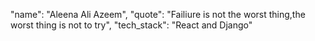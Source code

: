 "name": "Aleena Ali Azeem", 
"quote": "Failiure is not the worst thing,the worst thing is not to try",
"tech_stack": "React and Django" 